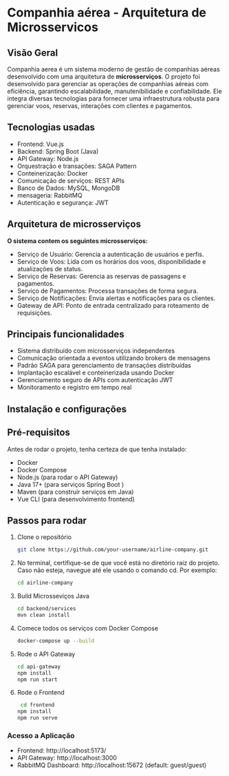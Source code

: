 # Companhia aérea - Arquitetura de Microsservicos 

## Visão Geral 

Companhia aerea é um sistema moderno de gestão de companhias aéreas desenvolvido com uma arquitetura de **microsserviços**. O projeto foi desenvolvido para gerenciar as operações de companhias aéreas com eficiência, garantindo escalabilidade, manutenibilidade e confiabilidade. Ele integra diversas tecnologias para fornecer uma infraestrutura robusta para gerenciar voos, reservas, interações com clientes e pagamentos.

## Tecnologias usadas

- Frontend: Vue.js
- Backend: Spring Boot (Java)
- API Gateway: Node.js
- Orquestração e transações: SAGA Pattern
- Conteinerização: Docker
- Comunicação de serviços: REST APIs
- Banco de Dados: MySQL, MongoDB
- mensageria: RabbitMQ
- Autenticação e segurança: JWT

## Arquitetura de microsserviços

  **O sistema contem os seguintes microsserviços:**

- Serviço de Usuário: Gerencia a autenticação de usuários e perfis.
- Serviço de Voos: Lida com os horários dos voos, disponibilidade e atualizações de status.
- Serviço de Reservas: Gerencia as reservas de passagens e pagamentos.
- Serviço de Pagamentos: Processa transações de forma segura.
- Serviço de Notificações: Envia alertas e notificações para os clientes.
- Gateway de API: Ponto de entrada centralizado para roteamento de requisições.

## Principais funcionalidades

- Sistema distribuído com microsserviços independentes
- Comunicação orientada a eventos utilizando brokers de mensagens
- Padrão SAGA para gerenciamento de transações distribuídas
- Implantação escalável e conteinerizada usando Docker
- Gerenciamento seguro de APIs com autenticação JWT
- Monitoramento e registro em tempo real

## Instalação e configurações

## Pré-requisitos 

Antes de rodar o projeto, tenha certeza de que tenha instalado:

- Docker
- Docker Compose
- Node.js (para rodar o API Gateway)
- Java 17+ (para serviços Spring Boot )
- Maven (para construir serviços em Java)
- Vue CLI (para desenvolvimento frontend)

## Passos para rodar

1. Clone o repositório

   ```sh
   git clone https://github.com/your-username/airline-company.git
   ```
2. No terminal, certifique-se de que você está no diretório raiz do projeto. Caso não esteja, navegue até ele usando o comando cd. Por exemplo:
    ```sh
   cd airline-company
   ```
3. Build Microsseviços Java 
     ```sh
   cd backend/services
   mvn clean install
   ```

4. Comece todos os serviços com  Docker Compose

   ```sh
   docker-compose up --build
   ```
5. Rode o API Gateway
   ```sh
   cd api-gateway
   npm install
   npm run start
   ```
   
6. Rode o Frontend
   ```sh
    cd frontend
   npm install
   npm run serve
   ```
  
### Acesso a Aplicação

- Frontend:  http://localhost:5173/
- API Gateway: http://localhost:3000
- RabbitMQ Dashboard: http://localhost:15672 (default: guest/guest)

  


